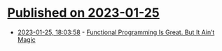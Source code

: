 # [Published on 2023-01-25](index.md)

* [2023-01-25, 18:03:58](https://news.ycombinator.com/item?id=34521833) - [Functional Programming Is Great. But It Ain’t Magic](https://moaboelez.medium.com/functional-programming-is-great-but-it-aint-magic-a7bcb2663187)
